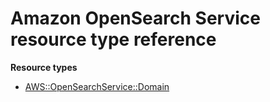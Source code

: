 # Amazon OpenSearch Service resource type reference<a name="AWS_OpenSearchService"></a>

**Resource types**

- [AWS::OpenSearchService::Domain](aws-resource-opensearchservice-domain.md)

